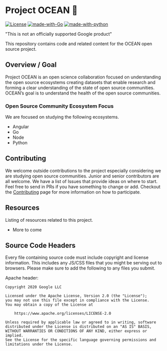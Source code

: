 # Project OCEAN &#129446;
[![License](https://img.shields.io/badge/License-Apache%202.0-blue.svg)](https://opensource.org/licenses/Apache-2.0) [![made-with-Go](https://img.shields.io/badge/Made%20with-Go-1f425f.svg)](http://golang.org) [![made-with-python](https://img.shields.io/badge/Made%20with-Python-1f425f.svg)](https://www.python.org/)


"This is not an officially supported Google product"

This repository contains code and related content for the OCEAN open source project.

## Overview / Goal
Project OCEAN is an open science collaboration focused on understanding the open source ecosystems creating datasets that enable research and forming a clear understanding of the state of open source communities. OCEAN’s goal is to understand the health of the open source communities. 

### Open Source Community Ecosystem Focus
We are focused on studying the following ecosystems.
- Angular
- Go
- Node
- Python

## Contributing
We welcome outside contributions to the project especially considering we are studying open source communities. Junior and senior contributors are all welcome. We have a list of Issues that provide ideas on where to start. Feel free to send in PRs if you have something to change or add. Checkout the [Contributing](https://github.com/google/project-OCEAN/blob/master/CONTRIBUTING.md) page for more information on how to participate.

## Resources
Listing of resources related to this project.
- More to come

## Source Code Headers

Every file containing source code must include copyright and license
information. This includes any JS/CSS files that you might be serving out to
browsers. Please make sure to add the following to any files you submit.

Apache header:

    Copyright 2020 Google LLC

    Licensed under the Apache License, Version 2.0 (the "License");
    you may not use this file except in compliance with the License.
    You may obtain a copy of the License at

        https://www.apache.org/licenses/LICENSE-2.0

    Unless required by applicable law or agreed to in writing, software
    distributed under the License is distributed on an "AS IS" BASIS,
    WITHOUT WARRANTIES OR CONDITIONS OF ANY KIND, either express or implied.
    See the License for the specific language governing permissions and
    limitations under the License.
